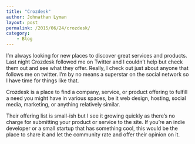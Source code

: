 ```yaml
---
title: "Crozdesk"
author: Johnathan Lyman
layout: post
permalink: /2015/06/24/crozdesk/
category:
    - Blog
---
```


I’m always looking for new places to discover great services and products. Last night Crozdesk followed me on Twitter and I couldn’t help but check them out and see what they offer. Really, I check out just about anyone that follows me on twitter. I’m by no means a superstar on the social network so I have time for things like that.

Crozdesk is a place to find a company, service, or product offering to fulfill a need you might have in various spaces, be it web design, hosting, social media, marketing, or anything relatively similar.

Their offering list is small-ish but I see it growing quickly as there’s no charge for submitting your product or service to the site. If you’re an indie developer or a small startup that has something cool, this would be the place to share it and let the community rate and offer their opinion on it.

